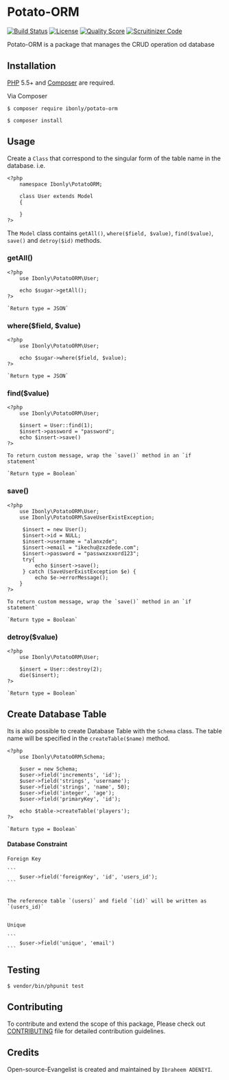 # Potato-ORM

[![Build Status](https://travis-ci.org/andela-iadeniyi/Potato-ORM.svg)](https://travis-ci.org/andela-iadeniyi/Potato-ORM)
[![License](http://img.shields.io/:license-mit-blue.svg)](https://github.com/andela-iadeniyi/Potato-ORM/blob/master/LICENCE)
[![Quality Score](https://img.shields.io/scrutinizer/g/andela-iadeniyi/Potato-ORM.svg?style=flat-square)](https://scrutinizer-ci.com/g/andela-iadeniyi/Potato-ORM)
[![Scruitinizer Code](https://scrutinizer-ci.com/g/andela-iadeniyi/Potato-ORM/badges/quality-score.png?b=master)](https://scrutinizer-ci.com/g/andela-iadeniyi/Potato-ORM)

Potato-ORM is a package that manages the CRUD operation od database

## Installation

[PHP](https://php.net) 5.5+ and [Composer](https://getcomposer.org) are required.

Via Composer

```
$ composer require ibonly/potato-orm
```

```
$ composer install
```

## Usage

Create a `Class` that correspond to the singular form of the table name in the database. i.e.

```
<?php
    namespace Ibonly\PotatoORM;

    class User extends Model
    {

    }
?>
```
The `Model` class contains `getAll()`, `where($field, $value)`, `find($value)`, `save()` and `detroy($id)` methods.

### getAll()

```
<?php
    use Ibonly\PotatoORM\User;

    echo $sugar->getAll();
?>
```

    `Return type = JSON`

### where($field, $value)

```
<?php
    use Ibonly\PotatoORM\User;

    echo $sugar->where($field, $value);
?>
```

    `Return type = JSON`

### find($value)

```
<?php
    use Ibonly\PotatoORM\User;

    $insert = User::find(1);
    $insert->password = "password";
    echo $insert->save()
?>
```

    To return custom message, wrap the `save()` method in an `if statement`

    `Return type = Boolean`

### save()

```
<?php
    use Ibonly\PotatoORM\User;
    use Ibonly\PotatoORM\SaveUserExistException;

     $insert = new User();
     $insert->id = NULL;
     $insert->username = "alanxzde";
     $insert->email = "ikechu@zxzdede.com";
     $insert->password = "passwxzxxord123";
     try{
         echo $insert->save();
     } catch (SaveUserExistException $e) {
         echo $e->errorMessage();
    }
?>
```

    To return custom message, wrap the `save()` method in an `if statement`

    `Return type = Boolean`

### detroy($value)

```
<?php
    use Ibonly\PotatoORM\User;

    $insert = User::destroy(2);
    die($insert);
?>
```

    `Return type = Boolean`

## Create Database Table

Its is also possible to create Database Table with the `Schema` class. The table name will be specified in the
`createTable($name)` method.

```
<?php
    use Ibonly\PotatoORM\Schema;

    $user = new Schema;
    $user->field('increments', 'id');
    $user->field('strings', 'username');
    $user->field('strings', 'name', 50);
    $user->field('integer', 'age');
    $user->field('primaryKey', 'id');

    echo $table->createTable('players');
?>
```
    `Return type = Boolean`

#### Database Constraint

    Foreign Key

    ```
        $user->field('foreignKey', 'id', 'users_id');
    ```


    The reference table `(users)` and field `(id)` will be written as `(users_id)`


    Unique

    ```
        $user->field('unique', 'email')
    ```


## Testing

```
$ vendor/bin/phpunit test
```

## Contributing

To contribute and extend the scope of this package,
Please check out [CONTRIBUTING](CONTRIBUTING.md) file for detailed contribution guidelines.

## Credits

Open-source-Evangelist is created and maintained by `Ibraheem ADENIYI`.